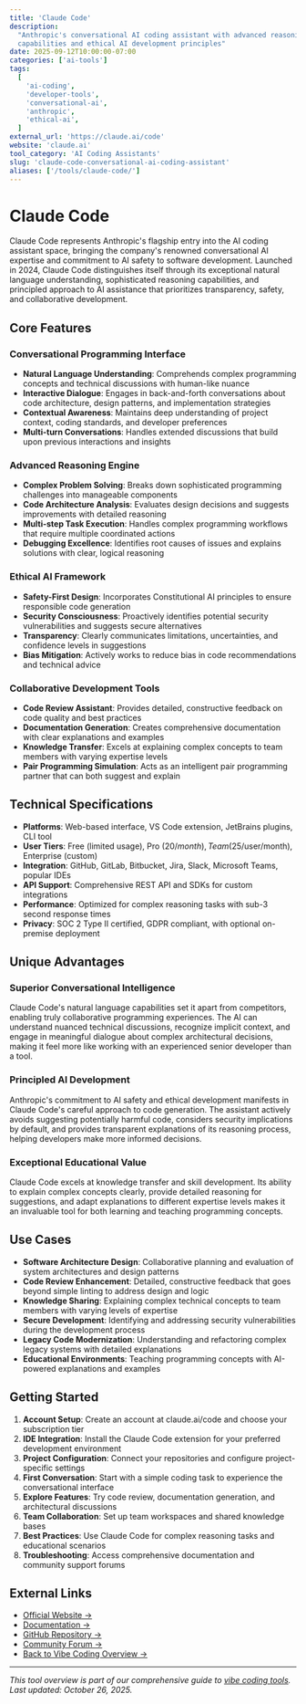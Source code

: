 ```yaml
---
title: 'Claude Code'
description:
  "Anthropic's conversational AI coding assistant with advanced reasoning
  capabilities and ethical AI development principles"
date: 2025-09-12T10:00:00-07:00
categories: ['ai-tools']
tags:
  [
    'ai-coding',
    'developer-tools',
    'conversational-ai',
    'anthropic',
    'ethical-ai',
  ]
external_url: 'https://claude.ai/code'
website: 'claude.ai'
tool_category: 'AI Coding Assistants'
slug: 'claude-code-conversational-ai-coding-assistant'
aliases: ['/tools/claude-code/']
---
```


# Claude Code

Claude Code represents Anthropic's flagship entry into the AI coding assistant
space, bringing the company's renowned conversational AI expertise and
commitment to AI safety to software development. Launched in 2024, Claude Code
distinguishes itself through its exceptional natural language understanding,
sophisticated reasoning capabilities, and principled approach to AI assistance
that prioritizes transparency, safety, and collaborative development.

## Core Features

### Conversational Programming Interface

- **Natural Language Understanding**: Comprehends complex programming concepts
  and technical discussions with human-like nuance
- **Interactive Dialogue**: Engages in back-and-forth conversations about code
  architecture, design patterns, and implementation strategies
- **Contextual Awareness**: Maintains deep understanding of project context,
  coding standards, and developer preferences
- **Multi-turn Conversations**: Handles extended discussions that build upon
  previous interactions and insights

### Advanced Reasoning Engine

- **Complex Problem Solving**: Breaks down sophisticated programming challenges
  into manageable components
- **Code Architecture Analysis**: Evaluates design decisions and suggests
  improvements with detailed reasoning
- **Multi-step Task Execution**: Handles complex programming workflows that
  require multiple coordinated actions
- **Debugging Excellence**: Identifies root causes of issues and explains
  solutions with clear, logical reasoning

### Ethical AI Framework

- **Safety-First Design**: Incorporates Constitutional AI principles to ensure
  responsible code generation
- **Security Consciousness**: Proactively identifies potential security
  vulnerabilities and suggests secure alternatives
- **Transparency**: Clearly communicates limitations, uncertainties, and
  confidence levels in suggestions
- **Bias Mitigation**: Actively works to reduce bias in code recommendations and
  technical advice

### Collaborative Development Tools

- **Code Review Assistant**: Provides detailed, constructive feedback on code
  quality and best practices
- **Documentation Generation**: Creates comprehensive documentation with clear
  explanations and examples
- **Knowledge Transfer**: Excels at explaining complex concepts to team members
  with varying expertise levels
- **Pair Programming Simulation**: Acts as an intelligent pair programming
  partner that can both suggest and explain

## Technical Specifications

- **Platforms**: Web-based interface, VS Code extension, JetBrains plugins, CLI
  tool
- **User Tiers**: Free (limited usage), Pro ($20/month), Team ($25/user/month),
  Enterprise (custom)
- **Integration**: GitHub, GitLab, Bitbucket, Jira, Slack, Microsoft Teams,
  popular IDEs
- **API Support**: Comprehensive REST API and SDKs for custom integrations
- **Performance**: Optimized for complex reasoning tasks with sub-3 second
  response times
- **Privacy**: SOC 2 Type II certified, GDPR compliant, with optional on-premise
  deployment

## Unique Advantages

### Superior Conversational Intelligence

Claude Code's natural language capabilities set it apart from competitors,
enabling truly collaborative programming experiences. The AI can understand
nuanced technical discussions, recognize implicit context, and engage in
meaningful dialogue about complex architectural decisions, making it feel more
like working with an experienced senior developer than a tool.

### Principled AI Development

Anthropic's commitment to AI safety and ethical development manifests in Claude
Code's careful approach to code generation. The assistant actively avoids
suggesting potentially harmful code, considers security implications by default,
and provides transparent explanations of its reasoning process, helping
developers make more informed decisions.

### Exceptional Educational Value

Claude Code excels at knowledge transfer and skill development. Its ability to
explain complex concepts clearly, provide detailed reasoning for suggestions,
and adapt explanations to different expertise levels makes it an invaluable tool
for both learning and teaching programming concepts.

## Use Cases

- **Software Architecture Design**: Collaborative planning and evaluation of
  system architectures and design patterns
- **Code Review Enhancement**: Detailed, constructive feedback that goes beyond
  simple linting to address design and logic
- **Knowledge Sharing**: Explaining complex technical concepts to team members
  with varying levels of expertise
- **Secure Development**: Identifying and addressing security vulnerabilities
  during the development process
- **Legacy Code Modernization**: Understanding and refactoring complex legacy
  systems with detailed explanations
- **Educational Environments**: Teaching programming concepts with AI-powered
  explanations and examples

## Getting Started

1. **Account Setup**: Create an account at claude.ai/code and choose your
   subscription tier
2. **IDE Integration**: Install the Claude Code extension for your preferred
   development environment
3. **Project Configuration**: Connect your repositories and configure
   project-specific settings
4. **First Conversation**: Start with a simple coding task to experience the
   conversational interface
5. **Explore Features**: Try code review, documentation generation, and
   architectural discussions
6. **Team Collaboration**: Set up team workspaces and shared knowledge bases
7. **Best Practices**: Use Claude Code for complex reasoning tasks and
   educational scenarios
8. **Troubleshooting**: Access comprehensive documentation and community support
   forums

## External Links

- [Official Website →](https://claude.ai/code)
- [Documentation →](https://docs.anthropic.com/claude-code)
- [GitHub Repository →](https://github.com/anthropics/claude-code)
- [Community Forum →](https://community.anthropic.com)
- [Back to Vibe Coding Overview →](/blog/posts/vibe-coding-revolution/)

---

_This tool overview is part of our comprehensive guide to
[vibe coding tools](/blog/posts/vibe-coding-revolution/). Last updated: October
26, 2025._
